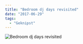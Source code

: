 ```yaml
---
title: "Bedroom dj days revisited"
date: "2017-06-29"
tags:
  - "Geknipst"
---
```


![Bedroom dj days revisited](/images/technics.jpg)
